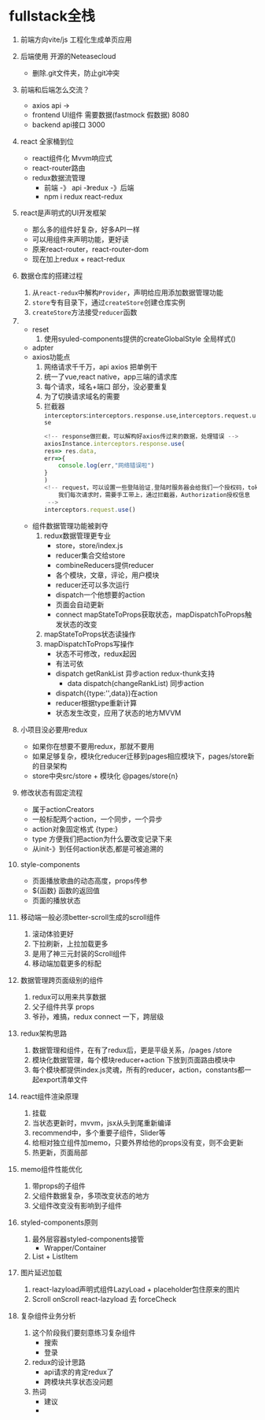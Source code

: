 # fullstack全栈
1. 前端方向vite/js 工程化生成单页应用

2. 后端使用 开源的Neteasecloud
    - 删除.git文件夹，防止git冲突

3. 前端和后端怎么交流？
    - axios api -> 
    - frontend UI组件 需要数据(fastmock 假数据)  8080
    - backend api接口 3000

4. react 全家桶到位
    - react组件化 Mvvm响应式
    - react-router路由
    - redux数据流管理
      - 前端 -》 api -》redux -》后端
      - npm i redux react-redux

5. react是声明式的UI开发框架
    - 那么多的组件好复杂，好多API一样
    - 可以用组件来声明功能，更好读  
    - 原来react-router，react-router-dom
    - 现在加上redux + react-redux

6. 数据仓库的搭建过程
    1. 从`react-redux`中解构`Provider`，声明给应用添加数据管理功能
    2. `store`专有目录下，通过`createStore`创建仓库实例
    3. `createStore`方法接受`reducer`函数

7. - reset
        1. 使用syuled-components提供的createGlobalStyle 全局样式()
   - adpter
   - axios功能点
        1. 网络请求千千万，api axios 把单例干
        2. 统一了vue,react native，app三端的请求库
        3. 每个请求，域名+端口 部分，没必要重复
        4. 为了切换请求域名的需要
        5. 拦截器`interceptors`:`interceptors.response.use`,`interceptors.request.use`
            ```js
            <!-- response做拦截，可以解构好axios传过来的数据，处理错误 -->
            axiosInstance.interceptors.response.use(
            res=> res.data,
            err=>{
                console.log(err,"网络错误啦")
            }
            )
            <!-- request，可以设置一些登陆验证,登陆时服务器会给我们一个授权码，token
                我们每次请求时，需要手工带上，通过拦截器，Authorization授权信息
             -->
            interceptors.request.use()

            ```
    - 组件数据管理功能被剥夺
        1. redux数据管理更专业
            - store，store/index.js
            - reducer集合交给store
            - combineReducers提供reducer
            - 各个模块，文章，评论，用户模块
            - reducer还可以多次运行
            - dispatch一个他想要的action
            - 页面会自动更新
            - connect mapStateToProps获取状态，mapDispatchToProps触发状态的改变
        2. mapStateToProps状态读操作
        3. mapDispatchToProps写操作
            - 状态不可修改，redux起因
            - 有法可依
            - dispatch getRankList 异步action redux-thunk支持
                - data dispatch(changeRankList) 同步action
            - dispatch({type:'',data})在action
            - reducer根据type重新计算
            - 状态发生改变，应用了状态的地方MVVM
            
8. 小项目没必要用redux
    - 如果你在想要不要用redux，那就不要用
    - 如果足够复杂，模块化reducer迁移到pages相应模块下，pages/store新的目录架构
    - store中央src/store + 模块化 @pages/store{n}

9. 修改状态有固定流程
    - 属于actionCreators
    - 一般标配两个action，一个同步，一个异步
    - action对象固定格式 {type:}
    - type 方便我们把action为什么要改变记录下来
    - 从init-》到任何action状态,都是可被追溯的

10. style-components
    - 页面播放歌曲的动态高度，props传参
    - ${函数} 函数的返回值
    - 页面的播放状态

11. 移动端一般必须better-scroll生成的scroll组件
    1. 滚动体验更好
    2. 下拉刷新，上拉加载更多
    3. 是用了神三元封装的Scroll组件
    4. 移动端加载更多的标配

12. 数据管理跨页面级别的组件
    1. redux可以用来共享数据
    2. 父子组件共享 props
    3. 爷孙，难搞，redux connect 一下，跨层级

13. redux架构思路
    1. 数据管理和组件，在有了redux后，更是平级关系，/pages /store
    2. 模块化数据管理，每个模块reducer+action 下放到页面路由模块中
    3. 每个模块都提供index.js灵魂，所有的reducer，action，constants都一起export清单文件
    
14. react组件渲染原理
    1. 挂载
    2. 当状态更新时，mvvm，jsx从头到尾重新编译
    3. recommend中，多个重要子组件，Slider等
    4. 给相对独立组件加memo，只要外界给他的props没有变，则不会更新
    5. 热更新，页面局部

15. memo组件性能优化
    1. 带props的子组件
    2. 父组件数据复杂，多项改变状态的地方
    3. 父组件改变没有影响到子组件

16. styled-components原则
    1. 最外层容器styled-components接管
        - Wrapper/Container
    2. List + ListItem

17. 图片延迟加载
    1. react-lazyload声明式组件LazyLoad + placeholder包住原来的图片
    2. Scroll onScroll react-lazyload 去 forceCheck

18. 复杂组件业务分析
    1. 这个阶段我们要刻意练习复杂组件
        - 搜索
        - 登录
    2. redux的设计思路
        - api请求的肯定redux了
        - 跨模块共享状态没问题
    3. 热词
        - 建议
        - 